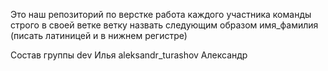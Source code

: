 Это наш репозиторий по верстке
работа каждого участника команды строго в своей ветке
ветку назвать следующим образом имя_фамилия (писать латиницей и в нижнем регистре)

Состав группы 
dev Илья 
aleksandr_turashov Александр

